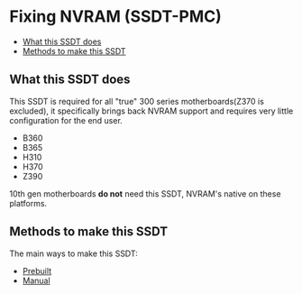 # Fixing NVRAM (SSDT-PMC)

* [What this SSDT does](#what-this-ssdt-does)
* [Methods to make this SSDT](#methods-to-make-this-ssdt)
 
## What this SSDT does

This SSDT is required for all "true" 300 series motherboards(Z370 is excluded), it specifically brings back NVRAM support and requires very little configuration for the end user.

* B360
* B365
* H310
* H370
* Z390

10th gen motherboards **do not** need this SSDT, NVRAM's native on these platforms.

## Methods to make this SSDT

The main ways to make this SSDT:

* [Prebuilt](/Universal/nvram-methods/prebuilt.md)
* [Manual](/Universal/nvram-methods/manual.md)
